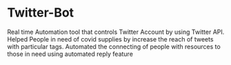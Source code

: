 # Twitter-Bot
Real time Automation tool that controls Twitter Account by using Twitter API.
Helped People in need of covid supplies by increase the reach of tweets with particular tags.
Automated the connecting of people with resources to those in need using automated reply feature
